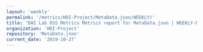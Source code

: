 ```yaml
---
layout: 'weekly'
permalink: '/metrics/HDI-Project/MetaData.json/WEEKLY/'
title: 'DAI Lab OSS Metrics Metrics report for MetaData.json | WEEKLY-REPORT-2019-10-27'
organization: 'HDI-Project'
repository: 'MetaData.json'
current_date: '2019-10-27'
---
```

